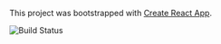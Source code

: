This project was bootstrapped with [Create React App](https://github.com/facebook/create-react-app).


![Build Status](https://codebuild.us-east-2.amazonaws.com/badges?uuid=eyJlbmNyeXB0ZWREYXRhIjoiY29HbGRiWWM2bjFzTC9uVG9yRHVjU3h3MVNuVUVpT0JNVHkyM205ME9yZDJaNk1WcVhNQ3M1clpZSGRpSEJzMlltRkJQeDdnQkhEaHRsMFFLb2ZBanhnPSIsIml2UGFyYW1ldGVyU3BlYyI6IjYyc1MwQzdpdHFqN2luQ1MiLCJtYXRlcmlhbFNldFNlcmlhbCI6MX0%3D&branch=master)


